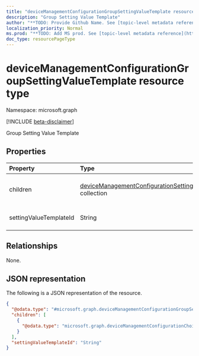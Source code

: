 ```yaml
---
title: "deviceManagementConfigurationGroupSettingValueTemplate resource type"
description: "Group Setting Value Template"
author: "**TODO: Provide Github Name. See [topic-level metadata reference](https://msgo.azurewebsites.net/add/document/guidelines/metadata.html#topic-level-metadata)**"
localization_priority: Normal
ms.prod: "**TODO: Add MS prod. See [topic-level metadata reference](https://msgo.azurewebsites.net/add/document/guidelines/metadata.html#topic-level-metadata)**"
doc_type: resourcePageType
---
```


# deviceManagementConfigurationGroupSettingValueTemplate resource type

Namespace: microsoft.graph

[!INCLUDE [beta-disclaimer](../../includes/beta-disclaimer.md)]

Group Setting Value Template

## Properties
|Property|Type|Description|
|:---|:---|:---|
|children|[deviceManagementConfigurationSettingInstanceTemplate](../resources/devicemanagementconfigurationsettinginstancetemplate.md) collection|Group setting value children|
|settingValueTemplateId|String|Setting Value Template Id|

## Relationships
None.

## JSON representation
The following is a JSON representation of the resource.
<!-- {
  "blockType": "resource",
  "@odata.type": "microsoft.graph.deviceManagementConfigurationGroupSettingValueTemplate"
}
-->
``` json
{
  "@odata.type": "#microsoft.graph.deviceManagementConfigurationGroupSettingValueTemplate",
  "children": [
    {
      "@odata.type": "microsoft.graph.deviceManagementConfigurationChoiceSettingCollectionInstanceTemplate"
    }
  ],
  "settingValueTemplateId": "String"
}
```

